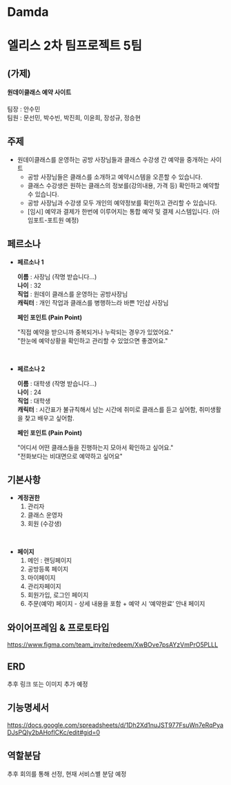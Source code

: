 # Damda
# 엘리스 2차 팀프로젝트 5팀
## (가제)
#### 원데이클래스 예약 사이트

팀장 : 안수민<br>
팀원 : 문선민, 박수빈, 박진희, 이윤희, 장성규, 정승현


## 주제

- 원데이클래스를 운영하는 공방 사장님들과 클래스 수강생 간 예약을 중개하는 사이트
    - 공방 사장님들은 클래스를 소개하고 예약시스템을 오픈할 수 있습니다.
    - 클래스 수강생은 원하는 클래스의 정보를(강의내용, 가격 등) 확인하고 예약할 수 있습니다.
    - 공방 사장님과 수강생 모두 개인의 예약정보를 확인하고 관리할 수 있습니다.
    - [임시] 예약과 결제가 한번에 이루어지는 통합 예약 및 결제 시스템입니다. (아임포트-포트원 예정)

## 페르소나

- **페르소나 1**
 
    **이름** : 사장님 (작명 받습니다...)<br>
    **나이** : 32<br>
    **직업** : 원데이 클래스를 운영하는 공방사장님<br>
    **캐릭터** : 개인 작업과 클래스를 병행하느라 바쁜 1인샵 사장님
    
    **페인 포인트 (Pain Point)**
    
    "직접 예약을 받으니까 중복되거나 누락되는 경우가 있었어요."<br>
    "한눈에 예약상황을 확인하고 관리할 수 있었으면 좋겠어요."
<br>

- **페르소나 2**

    **이름** : 대학생 (작명 받습니다...)<br>
    **나이** : 24<br>
    **직업** : 대학생<br>
    **캐릭터** : 시간표가 불규칙해서 남는 시간에 취미로 클래스를 듣고 싶어함, 취미생활을 찾고 배우고 싶어함.
    
    **페인 포인트 (Pain Point)**
    
    "어디서 어떤 클래스들을 진행하는지 모아서 확인하고 싶어요."<br>
    "전화보다는 비대면으로 예약하고 싶어요"


## 기본사항

- **계정권한**
    1. 관리자
    2. 클래스 운영자
    3. 회원 (수강생)
<br>

- **페이지**
    1. 메인 : 랜딩페이지
    2. 공방등록 페이지
    3. 마이페이지
    4. 관리자페이지
    5. 회원가입, 로그인 페이지
    6. 주문(예약) 페이지 - 상세 내용을 포함 + 예약 시 ‘예약완료’ 안내 페이지

## 와이어프레임 & 프로토타입
https://www.figma.com/team_invite/redeem/XwBOve7psAYzVmPrO5PLLL

## ERD

추후 링크 또는 이미지 추가 예정

## 기능명세서

https://docs.google.com/spreadsheets/d/1Dh2Xd1nuJST977FsuWn7eRqPyaDJsPQIy2bAHofICKc/edit#gid=0


## 역할분담

추후 회의를 통해 선정, 현재 서비스별 분담 예정
